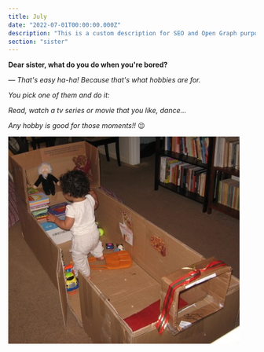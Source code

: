 ```yaml
---
title: July
date: "2022-07-01T00:00:00.000Z"
description: "This is a custom description for SEO and Open Graph purposes, rather than the default generated excerpt. Simply add a description field to the frontmatter."
section: "sister"
---
```


**Dear sister, what do you do when you're bored?**

— *That's easy ha-ha! Because that's what hobbies are for.*

*You pick one of them and do it:*

*Read, watch a tv series or movie that you like, dance...*

*Any hobby is good for those moments!!* 😉

![PostImg](../images/jul22.jpg)
